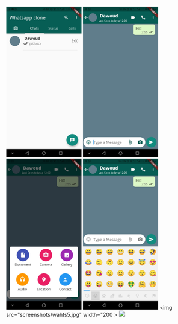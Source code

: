 <img src="screenshots/whats1.jpg" width="200"> <img src="screenshots/whats2.jpg" width="200"> <img src="screenshots/whats3.jpg" width="200"> <img src="screenshots/whats4.jpg" width="200">
<img src="screenshots/wahts5.jpg" width="200 > <img src="screenshots/whats6.jpg" >
